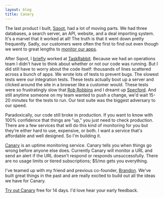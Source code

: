```yaml
---
layout: blog
title: Canary
---
```


The last product I built, [Sqoot][s], had a lot of moving parts. We
had three databases, a search server, an API, website, and a deal
importing system. It's a marvel that it worked at all! The truth is
that it went down pretty frequently. Sadly, our customers were often
the first to find out even though we went to great lengths to
[monitor our apps][1].

After Sqoot, I [briefly][tc] worked at [TaskRabbit][tr]. Because we
had an operations team I didn't have to think about whether or not
our code was running. But I did still have to worry about the code
itself: thousands of lines scattered across a bunch of apps. We
wrote lots of tests to prevent bugs. The slowest tests were our
integration tests. These tests actually boot up a server and clicked
around the site in a browser like a customer would. These tests were
so frustratingly slow that [Rob Robbins][rr] and I dreamt up
[Specford][sf]. And still anytime someone on my team wanted to push
a change, we'd wait 15-20 minutes for the tests to run. Our test
suite was the biggest adversary to our speed.

Paradoxically, our code still broke in production. If you want to
know with 100% confidence that things are "up," you just need to
check production. There are a few services that will do this kind of
monitoring for you but they’re either hard to use, expensive, or
both. I want a service that's affordable and well designed. So I'm
building it.

[Canary][c] is an uptime monitoring service. Canary tells you when
things go wrong before anyone else does. Currently Canary will
monitor a URL and send an alert if the URL doesn't respond or
responds unsuccessfully. There are no usage limits or tiered
subscriptions; $5/mo gets you everything.

I've teamed up with my friend and previous co-founder,
[Brandon][bw]. We've built great things in the past and are really
excited to build out all the ideas we have for Canary.

[Try out Canary][c] free for 14 days. I'd love hear your early
feedback.

[s]:  http://www.sqoot.com
[c]:  http://canarup.com
[tr]: http://www.taskrabbit.com
[tc]: http://techcrunch.com/2013/07/08/taskrabbit-confirms-layoffs-as-it-realigns-to-focus-on-mobile-and-enterprise/
[rr]: https://twitter.com/RobRobbins
[sf]: https://github.com/robrobbins/specford
[bw]: http://brandonweiss.me
[1]:  /2011/04/28/building-an-app-to-monitor-your-app.html
